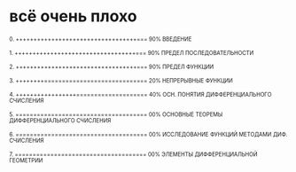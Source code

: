 # всё очень плохо
<sub><sup> 0. ++++++++++++++++++++++++++++++++++=== 90% ВВЕДЕНИЕ </sup></sub>


<sup><sub> 1. ++++++++++++++++++++++++++++++++++=== 90% ПРЕДЕЛ ПОСЛЕДОВАТЕЛЬНОСТИ </sup></sub>


<sup><sub> 2. ++++++++++++++++++++++++++++++++++=== 90% ПРЕДЕЛ ФУНКЦИИ </sup></sub>


<sup><sub> 3. ++++++++============================= 20% НЕПРЕРЫВНЫЕ ФУНКЦИИ </sup></sub>


<sup><sub> 4. +++++++++++++++++==================== 40% ОСН. ПОНЯТИЯ ДИФФЕРЕНЦИАЛЬНОГО СЧИСЛЕНИЯ </sup></sub>


<sup><sub> 5. ===================================== 00% ОСНОВНЫЕ ТЕОРЕМЫ ДИФФЕРЕНЦИАЛЬНОГО СЧИСЛЕНИЯ </sup></sub>


<sup><sub> 6. ===================================== 00% ИССЛЕДОВАНИЕ ФУНКЦИЙ МЕТОДАМИ ДИФ. СЧИСЛЕНИЯ </sup></sub>


<sup><sub> 7. ===================================== 00% ЭЛЕМЕНТЫ ДИФФЕРЕНЦИАЛЬНОЙ ГЕОМЕТРИИ </sup></sub>
